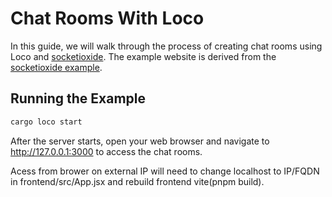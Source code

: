 # Chat Rooms With Loco

In this guide, we will walk through the process of creating chat rooms using Loco and [socketioxide](https://github.com/Totodore/socketioxide). The example website is derived from the [socketioxide example]((https://github.com/Totodore/socketioxide/tree/main/examples)).


## Running the Example
```sh
cargo loco start

```

After the server starts, open your web browser and navigate to http://127.0.0.1:3000 to access the chat rooms.

Acess from brower on external IP will need to change localhost to IP/FQDN in frontend/src/App.jsx and rebuild frontend vite(pnpm build).
